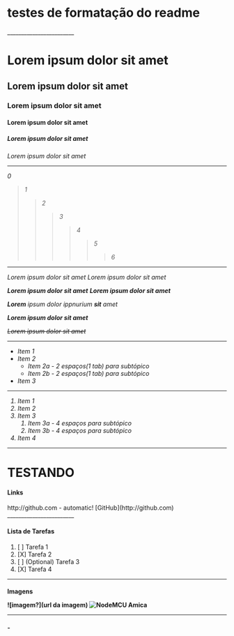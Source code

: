 <h1>testes de formatação do readme</h1>
________________________ 
<h1>Lorem ipsum dolor sit amet
<h2>Lorem ipsum dolor sit amet
<h3>Lorem ipsum dolor sit amet 
<h4>Lorem ipsum dolor sit amet
<h5>Lorem ipsum dolor sit amet
<h6>Lorem ipsum dolor sit amet

________________________
0
>1
>>2
>>>3
>>>>4
>>>>>5
>>>>>>6
________________________

*Lorem ipsum dolor sit amet*
_Lorem ipsum dolor sit amet_

**Lorem ipsum dolor sit amet**
__Lorem ipsum dolor sit amet__ 

_**Lorem** ipsum_ dolor ippnurium _**sit** amet_

***Lorem ipsum dolor sit amet***

~~Lorem ipsum dolor sit amet~~ 
________________________

* Item 1
* Item 2
  * Item 2a - 2 espaços(1 tab) para subtópico
  * Item 2b - 2 espaços(1 tab) para subtópico
* Item 3
________________________

1. Item 1
1. Item 2
1. Item 3
    1. Item 3a - 4 espaços para subtópico
    1. Item 3b - 4 espaços para subtópico
1. Item 4
________________________
<h1>  TESTANDO
<h4> Links</h4>
http://github.com - automatic!
[GitHub](http://github.com)
________________________
<h4> Lista de Tarefas</h4>
 
1. [ ] Tarefa 1
2. [X] Tarefa 2
3. [ ] \(Optional) Tarefa 3
4. [X] Tarefa 4
________________________
<h4> Imagens

![imagem?](url da imagem) 
![NodeMCU Amica](https://images.tcdn.com.br/img/editor/up/557243/ScreenHunter_639.jpg)

________________________
<h4> -
